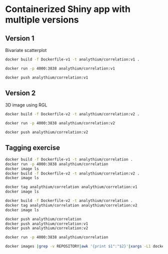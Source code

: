 # Containerized Shiny app with multiple versions

## Version 1

Bivariate scatterplot

```bash
docker build -f Dockerfile-v1 -t analythium/correlation:v1 .

docker run -p 4000:3838 analythium/correlation:v1

docker push analythium/correlation:v1
```

## Version 2

3D image using RGL

```bash
docker build -f Dockerfile-v2 -t analythium/correlation:v2 .

docker run -p 4000:3838 analythium/correlation:v2

docker push analythium/correlation:v2
```

## Tagging exercise

```bash
docker build -f Dockerfile-v1 -t analythium/correlation .
docker run -p 4000:3838 analythium/correlation
docker image ls
docker build -f Dockerfile-v2 -t analythium/correlation:v2 .
docker image ls

docker tag analythium/correlation analythium/correlation:v1
docker image ls

docker build -f Dockerfile-v2 -t analythium/correlation .
docker tag analythium/correlation analythium/correlation:v2
docker image ls

docker push analythium/correlation
docker push analythium/correlation:v1
docker push analythium/correlation:v2

docker run -p 4000:3838 analythium/correlation

docker images |grep -v REPOSITORY|awk '{print $1":"$2}'|xargs -L1 docker pull
```
